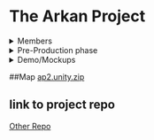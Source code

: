 # The Arkan Project


<details>
  <summary> Members </summary>



[Henry](https://github.com/HenryBald/comprog1a3portfolio): Main sound and audio designer 

[Owen](https://github.com/SergentTooth34/gamedev1a1porfolio): Generalist and helper 

[Eli](https://www.youtube.com/watch?v=Pb-HDNUSqrE&t=20s&ab_channel=10HoursChannel): Script writer and lore developer

[James](https://www.youtube.com/watch?v=dQw4w9WgXcQ): Modeler, map designer, and animator

[Paul](https://github.com/Masterpaul562/PaulTokhtuev-Portfolio): Main programmer and game logic developer

[TJ](https://github.com/kimchi152/gamedev1a1portfolio): 2d artist, text animator 
</details>
<details>
<summary> Pre-Production phase </summary>
  
## Development Methodology Report

 The Arkan Project will be developed using an iterative software development methodology model. This is due to the fact that our group is not experienced enough to know how much time and effort will be required for each individual task and the fact that the outline for our game, including each individual task needed to develop our game, is flexible and is expected to change over time. Additionally, our project is not conducive to an incremental development methodology like the waterfall model because our project’s requirements will likely evolve with time, and are not set in stone. With an iterative development model, our team can change things that do not comply with recent additions to our project, while an incremental development methodology like the waterfall model does not allow for such changes. We can coordinate “cycles” of development with an iterative development model that can include changing things that we have already created in earlier cycles of development. The Arkan Project’s team will not have to conform to a strict guideline and process outlined at the beginning of the production process under this model, and the general framework for our project is fluid enough that an incremental development model is not viable.

## Character Plan
 Our main character is approximately 26 years old, 6 foot 1, and has a deep connection to the military having been a loyal soldier since he was 18. He was on a recoverary mission to find any survivors of a recent military plane crash but his helicopter was attacked by some sort of huge vine and He fell into a canyon. His mission is now to survive and ideally kill all creatures like the one that took down his helicopter. This mission should not be too difficult however because he is a trained survival expert and is always combat-ready, this makes him one of the best in his trade when paired with his IQ of 115.

## Script

Log #064 
We finally got funding for our project on what the boss likes to call “The Arkan Project” which is designed to be a biological weapon that is to be used on the rebels, a biological weapon meaning a living breathing force to create mass destruction. Hopefully, this war can end soon and we can stop losing people to the war. I don't know how buying out a company for 12 million dollars counts as a “company expense” but the boss says it's extremely important, so much so that it came out of his pockets. Too bad we had to wait this long for the government to green-light our project. Well anyway, I'll keep you guys updated Anderson out.

Log #165
Julius has not been acting like himself recently. He seems incredibly worried about something but he’s good enough at covering things up but no one seems to notice. I mean I get that the Arkan Project is a bit scary when you really think about it but is it really something we need to be afraid of?

Log #206
The day of the first test is upon us brothers today we know if we win or lose. Ok, we’re firing it up (light static) oh my god it's moving. IT’S MOVING YES!!! (BANG BANG BANG) …maybe a little too much, definitely too much, SHUT THIS THING DOWN! Sir, we can't, the tranquilizers aren't having an effect. Keep your guns trained on it and hopefully it doesn't break out.


## Game Goals
Much of the game will have the player exploring. The goal of doing this is to acquire resources and find new locations. With the resources they can upgrade their weapons and other things and the new locations will be like levels. They will find entrances to “dungeons” that will have a variety of enemies and a boss in them. The overall goal is to complete all dungeons and kill the final boss in the final dungeon. 

## Engine Selection

We decided to use Unity. This is because it is free and still very versatile. It gives us a physics engine to work with and many other features that will improve our game. For the mechanics, the player will be moving around with WASD and looking around with the mouse. You can sprint and jump to get over terrain. Other mechanics will be collecting resources and using them to upgrade items. You will also be able to explore and enter dungeons with enemies to kill and a boss.  

## Flow Chart
![](https://github.com/Error4984/The-Arkan-Project-2/blob/main/docs/FlowChart.drawio%20(1).png?raw=true)

## Project Management Board
[Trello](https://trello.com/b/tLZYcFz4/my-trello-board)
## Pitch Document
[Google Docs](https://docs.google.com/document/d/1qWscHGzO3AUQQVqgZV5dDUI4CwUEJxFeSY9bMrNzsHw/edit?usp=sharing)

[Slideshow](https://github.com/Error4984/The-Arkan-Project-2/blob/main/docs/Pitch%20Slideshow.pptx)

## StoryBoard

https://www.canva.com/design/DAGdIEi_Pms/8yXUfXhdbqmoEH5vENMbmw/edit
</details>


<details>
  
 <summary> Demo/Mockups </summary>
 
 ## Audio Samples

[Base Song 1](https://github.com/Error4984/The-Arkan-Project-2/blob/main/Assets/Audio/Music/ArkanBase.wav)

[Start Screen](https://github.com/Error4984/The-Arkan-Project-2/blob/main/Assets/Audio/Music/ArkanStart.wav)

[Battle Song](https://github.com/Error4984/The-Arkan-Project-2/blob/main/Assets/Audio/Music/Arkan_Battle.wav)

[Battle Song (2nd Version)](https://github.com/Error4984/The-Arkan-Project-2/blob/main/Assets/Audio/Music/Arkan_Battle_ver2.wav)

[Ambient Track](https://github.com/Error4984/The-Arkan-Project-2/blob/main/Assets/Audio/Music/Isolation.wav)

[Suspenseful Track](https://github.com/Error4984/The-Arkan-Project-2/blob/main/Assets/Audio/Music/OlympicParafencing.wav)

## Start Screen
![image](https://github.com/user-attachments/assets/d068c933-3f23-4232-b62b-476c7d1d66fe)
## Gameplay Mockups
![image](https://github.com/user-attachments/assets/fb1509b5-51bd-4b81-bfce-a59316b65f5d)
## Game Over Screen
![image](https://github.com/user-attachments/assets/b3b3686f-9a13-4d8d-9882-689a7a098f28)
## Company Factions/ Manufacturers
![image](https://github.com/user-attachments/assets/b23ed3ad-c9d5-4f36-857e-5f39db9830ff)

![Screenshot 2025-02-24 at 8 57 06 AM](https://github.com/user-attachments/assets/247b2686-27bf-498a-afc9-210a407a8a8b)

![Screenshot 2025-03-03 at 8 10 48 AM](https://github.com/user-attachments/assets/fec0e123-8270-4217-8e39-18af62a88969)
## Start Screen (Base)
![TheArkanProject-StartScreenBaseTJ](https://github.com/user-attachments/assets/a4956a7b-8bd9-427a-8009-46ce50410a31)
</details>

##Map
[ap2.unity.zip](https://github.com/user-attachments/files/19431261/ap2.unity.zip)



## link to project repo
[Other Repo](https://github.com/Masterpaul562/The-Arkan-Project)
